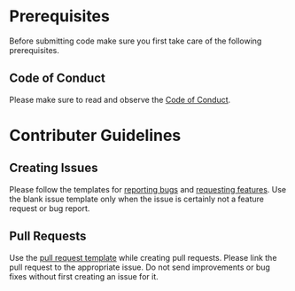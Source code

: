 # Prerequisites

Before submitting code make sure you first take care of the following prerequisites.

## Code of Conduct

Please make sure to read and observe the [Code of Conduct](/CODE_OF_CONDUCT.md).

# Contributer Guidelines

## Creating Issues

Please follow the templates for [reporting bugs](/.github/ISSUE_TEMPLATE/bug_report.md) and [requesting features](/.github/ISSUE_TEMPLATE/feature_request.md).
Use the blank issue template only when the issue is certainly not a feature request or bug report.

## Pull Requests

Use the [pull request template](/.github/PULL_REQUEST_TEMPLATE.MD) while creating pull requests.
Please link the pull request to the appropriate issue.
Do not send improvements or bug fixes without first creating an issue for it.
